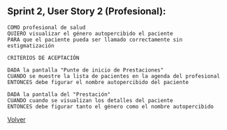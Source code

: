 ## Sprint 2, User Story 2 (Profesional):
        
    COMO profesional de salud
    QUIERO visualizar el género autopercibido el paciente
    PARA que el paciente pueda ser llamado correctamente sin estigmatización
    
    CRITERIOS DE ACEPTACIÓN

    DADA la pantalla "Punte de inicio de Prestaciones" 
    CUANDO se muestre la lista de pacientes en la agenda del profesional
    ENTONCES debe figurar el nombre autopercibido del paciente

    DADA la pantalla del "Prestación"
    CUANDO cuando se visualizan los detalles del paciente
    ENTONCES debe figurar tanto el género como el nombre autopercibido


[Volver](../)